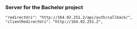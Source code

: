 ### Server for the Bachelor project

    "redirectUri": "http://164.92.251.2/api/auth/callback/",
    "clientRedirectUri": "http://164.92.251.2",
